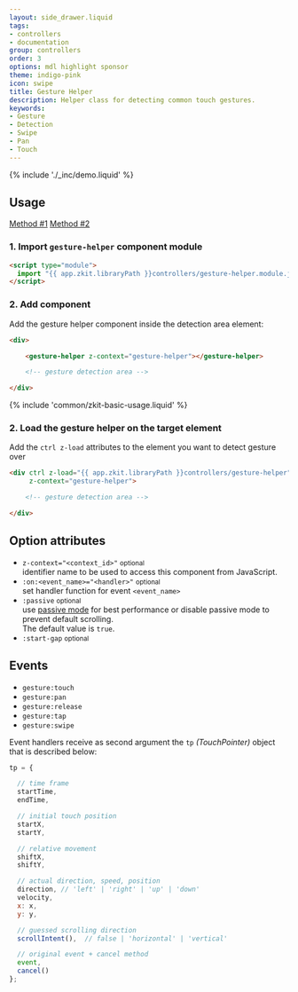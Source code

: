 ```yaml
---
layout: side_drawer.liquid
tags:
- controllers
- documentation
group: controllers
order: 3
options: mdl highlight sponsor
theme: indigo-pink
icon: swipe
title: Gesture Helper
description: Helper class for detecting common touch gestures.
keywords:
- Gesture
- Detection
- Swipe
- Pan
- Touch
---
```


{% include './_inc/demo.liquid' %}

## Usage

<div class="mdl-tabs mdl-js-tabs mdl-js-ripple-effect">
  <div class="mdl-tabs__tab-bar" layout="row top-left">
      <a href="#module" class="mdl-tabs__tab is-active">Method #1</a>
      <a href="#script" class="mdl-tabs__tab">Method #2</a>
  </div>
  <div class="mdl-tabs__panel is-active" id="module">

### 1. Import `gesture-helper` component module

```html
<script type="module">
  import "{{ app.zkit.libraryPath }}controllers/gesture-helper.module.js";
</script>
```

### 2. Add component

Add the gesture helper component inside the detection area element: 

```html
<div>

    <gesture-helper z-context="gesture-helper"></gesture-helper>

    <!-- gesture detection area -->

</div>
```

  </div>
  <div class="mdl-tabs__panel" id="script">


{% include 'common/zkit-basic-usage.liquid' %}

### 2. Load the gesture helper on the target element 

Add the `ctrl z-load` attributes to the element you want to detect gesture over

```html
<div ctrl z-load="{{ app.zkit.libraryPath }}controllers/gesture-helper"
     z-context="gesture-helper">

    <!-- gesture detection area -->

</div>
```

  </div>
</div>


## Option attributes

- `z-context="<context_id>"` <small>optional</small>  
  identifier name to be used to access this component from JavaScript.
- `:on:<event_name>="<handler>"` <small>optional</small>  
  set handler function for event `<event_name>`
- `:passive` <small>optional</small>  
  use [passive mode](https://github.com/WICG/EventListenerOptions/blob/gh-pages/explainer.md)
  for best performance or disable passive mode to prevent default scrolling.  
  The default value is `true`.
- `:start-gap` <small>optional</small>


## Events

- `gesture:touch` 
- `gesture:pan`
- `gesture:release`
- `gesture:tap`
- `gesture:swipe`

Event handlers receive as second argument the `tp` *(TouchPointer)* object that is described below:

```js
tp = {

  // time frame
  startTime,
  endTime,

  // initial touch position
  startX,
  startY,

  // relative movement
  shiftX,
  shiftY,

  // actual direction, speed, position
  direction, // 'left' | 'right' | 'up' | 'down'
  velocity,
  x: x,
  y: y,

  // guessed scrolling direction
  scrollIntent(),  // false | 'horizontal' | 'vertical'

  // original event + cancel method
  event,
  cancel()
};
```
